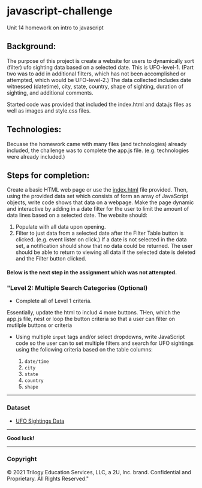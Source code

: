 # javascript-challenge
Unit 14 homework on intro to javascript

## Background:

The purpose of this project is create a website for users to dynamically sort (filter) ufo sighting data based on a selected date. This is UFO-level-1. (Part two was to add in additional filters, which has not been accomplished or attempted, which would be UFO-level-2.)  The data collected includes date witnessed (datetime), city, state, country, shape of sighting, duration of sighting, and additional comments.  

Started code was provided that included the index.html and data.js files as well as images and style.css files.

## Technologies:
Becuase the homework came with many files (and technologies) already included, the challenge was to complete the app.js file.  (e.g. technologies were already included.)

## Steps for completion:
Create a basic HTML web page or use the [index.html](StarterCode/index.html) file provided.  Then, using the provided data set which consists of form an array of JavaScript objects, write code shows that data on a webpage.  Make the page dynamic and interactive by adding in a date filter for the user to limit the amount of data lines based on a selected date. The website should:
1. Populate with all data upon opening.
2. Filter to just data from a selected date after the Filter Table button is clicked. (e.g. event lister on click.)  If a date is not selected in the data set, a notification should show that no data could be returned.  The user should be able to return to viewing all data if the selected date is deleted and the Filter button clicked.



#### Below is the next step in the assignment which was not attempted.
### "Level 2: Multiple Search Categories (Optional)

* Complete all of Level 1 criteria.

Essentially, update the html to includ 4 more buttons.  THen, which the app.js file, nest or loop the button criteria so that a user can filter on mutilple buttons or criteria

* Using multiple `input` tags and/or select dropdowns, write JavaScript code so the user can to set multiple filters and search for UFO sightings using the following criteria based on the table columns:

  1. `date/time`
  2. `city`
  3. `state`
  4. `country`
  5. `shape`

- - -

### Dataset

* [UFO Sightings Data](StarterCode/static/js/data.js)

- - -

**Good luck!**

- - -

### Copyright

© 2021 Trilogy Education Services, LLC, a 2U, Inc. brand. Confidential and Proprietary. All Rights Reserved."
